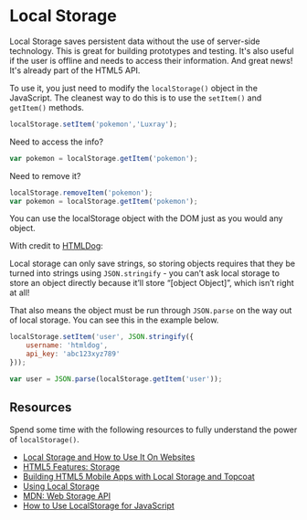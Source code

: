 # Local Storage

Local Storage saves persistent data without the use of server-side technology. This is great for building prototypes and testing. It's also useful if the user is offline and needs to access their information. And great news! It's already part of the HTML5 API.

To use it, you just need to modify the `localStorage()` object in the JavaScript. The cleanest way to do this is to use the `setItem()` and `getItem()` methods.

```JavaScript
localStorage.setItem('pokemon','Luxray');
```

Need to access the info?

```JavaScript
var pokemon = localStorage.getItem('pokemon');
```

Need to remove it?

```JavaScript
localStorage.removeItem('pokemon');
var pokemon = localStorage.getItem('pokemon');
```

You can use the localStorage object with the DOM just as you would any object.

With credit to [HTMLDog](http://htmldog.com/guides/javascript/advanced/localstorage/):

Local storage can only save strings, so storing objects requires that they be turned into strings using `JSON.stringify` - you can’t ask local storage to store an object directly because it’ll store “[object Object]”, which isn’t right at all!

That also means the object must be run through `JSON.parse` on the way out of local storage. You can see this in the example below.


```javascript
localStorage.setItem('user', JSON.stringify({
    username: 'htmldog',
    api_key: 'abc123xyz789'
}));

var user = JSON.parse(localStorage.getItem('user'));
```

## Resources

Spend some time with the following resources to fully understand the power of `localStorage()`.

* [Local Storage and How to Use It On Websites](https://www.smashingmagazine.com/2010/10/local-storage-and-how-to-use-it/)
* [HTML5 Features: Storage](http://www.html5rocks.com/en/features/storage)
* [Building HTML5 Mobile Apps with Local Storage and Topcoat](https://www.binpress.com/tutorial/local-storage/106)
* [Using Local Storage](http://learn.ionicframework.com/formulas/localstorage/)
* [MDN: Web Storage API](https://developer.mozilla.org/en-US/docs/Web/API/Web_Storage_API)
* [How to Use LocalStorage for JavaScript](http://www.webdesignerdepot.com/2013/04/how-to-use-local-storage-for-javascript/)
